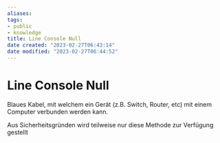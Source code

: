 ```yaml
---
aliases: 
tags: 
- public
- knowledge
title: Line Console Null
date created: "2023-02-27T06:43:14"
date modified: "2023-02-27T06:44:52"
---
```


# Line Console Null

Blaues Kabel, mit welchem ein Gerät (z.B. Switch, Router, etc) mit einem Computer verbunden werden kann.

Aus Sicherheitsgründen wird teilweise nur diese Methode zur Verfügung gestellt
